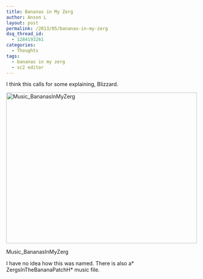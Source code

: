 ```yaml
---
title: Bananas in My Zerg
author: Anson L
layout: post
permalink: /2013/05/bananas-in-my-zerg
dsq_thread_id:
  - 1284193261
categories:
  - Thoughts
tags:
  - bananas in my zerg
  - sc2 editor
---
```

I think this calls for some explaining, Blizzard.

<div id="attachment_2550" style="width: 521px" class="wp-caption aligncenter">
  <a href="https://ansonliu.com/wp-content/uploads/2013/05/sc2editorarchive.png"><img class="size-full wp-image-2550" alt="Music_BananasInMyZerg" src="https://ansonliu.com/wp-content/uploads/2013/05/sc2editorarchive.png" width="511" height="404" /></a><p class="wp-caption-text">
    Music_BananasInMyZerg
  </p>
</div>

I have no idea how this was named. There is also a* ZergsInTheBananaPatchH* music file.